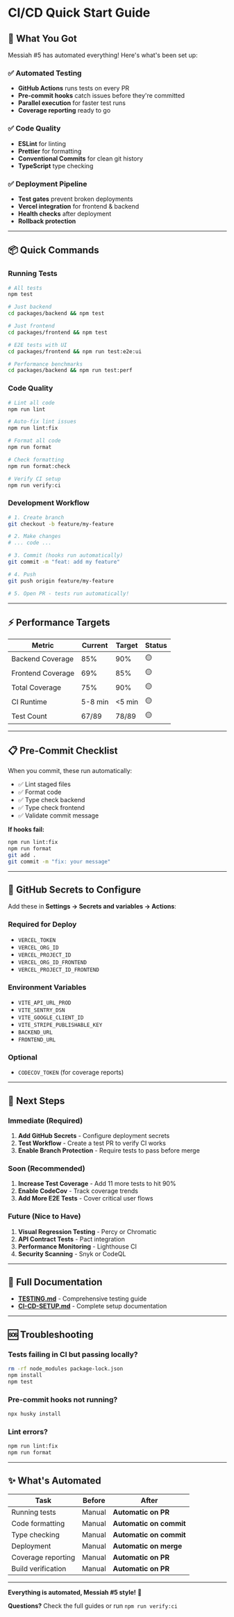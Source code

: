 # CI/CD Quick Start Guide

## 🚀 What You Got

Messiah #5 has automated everything! Here's what's been set up:

### ✅ Automated Testing
- **GitHub Actions** runs tests on every PR
- **Pre-commit hooks** catch issues before they're committed
- **Parallel execution** for faster test runs
- **Coverage reporting** ready to go

### ✅ Code Quality
- **ESLint** for linting
- **Prettier** for formatting
- **Conventional Commits** for clean git history
- **TypeScript** type checking

### ✅ Deployment Pipeline
- **Test gates** prevent broken deployments
- **Vercel integration** for frontend & backend
- **Health checks** after deployment
- **Rollback protection**

---

## 📦 Quick Commands

### Running Tests

```bash
# All tests
npm test

# Just backend
cd packages/backend && npm test

# Just frontend
cd packages/frontend && npm test

# E2E tests with UI
cd packages/frontend && npm run test:e2e:ui

# Performance benchmarks
cd packages/backend && npm run test:perf
```

### Code Quality

```bash
# Lint all code
npm run lint

# Auto-fix lint issues
npm run lint:fix

# Format all code
npm run format

# Check formatting
npm run format:check

# Verify CI setup
npm run verify:ci
```

### Development Workflow

```bash
# 1. Create branch
git checkout -b feature/my-feature

# 2. Make changes
# ... code ...

# 3. Commit (hooks run automatically)
git commit -m "feat: add my feature"

# 4. Push
git push origin feature/my-feature

# 5. Open PR - tests run automatically!
```

---

## ⚡ Performance Targets

| Metric | Current | Target | Status |
|--------|---------|--------|--------|
| Backend Coverage | 85% | 90% | 🟡 |
| Frontend Coverage | 69% | 85% | 🟡 |
| Total Coverage | 75% | 90% | 🟡 |
| CI Runtime | 5-8 min | <5 min | 🟡 |
| Test Count | 67/89 | 78/89 | 🟡 |

---

## 📋 Pre-Commit Checklist

When you commit, these run automatically:

- ✅ Lint staged files
- ✅ Format code
- ✅ Type check backend
- ✅ Type check frontend
- ✅ Validate commit message

**If hooks fail:**
```bash
npm run lint:fix
npm run format
git add .
git commit -m "fix: your message"
```

---

## 🔧 GitHub Secrets to Configure

Add these in **Settings → Secrets and variables → Actions**:

### Required for Deploy
- `VERCEL_TOKEN`
- `VERCEL_ORG_ID`
- `VERCEL_PROJECT_ID`
- `VERCEL_ORG_ID_FRONTEND`
- `VERCEL_PROJECT_ID_FRONTEND`

### Environment Variables
- `VITE_API_URL_PROD`
- `VITE_SENTRY_DSN`
- `VITE_GOOGLE_CLIENT_ID`
- `VITE_STRIPE_PUBLISHABLE_KEY`
- `BACKEND_URL`
- `FRONTEND_URL`

### Optional
- `CODECOV_TOKEN` (for coverage reports)

---

## 🎯 Next Steps

### Immediate (Required)
1. **Add GitHub Secrets** - Configure deployment secrets
2. **Test Workflow** - Create a test PR to verify CI works
3. **Enable Branch Protection** - Require tests to pass before merge

### Soon (Recommended)
1. **Increase Test Coverage** - Add 11 more tests to hit 90%
2. **Enable CodeCov** - Track coverage trends
3. **Add More E2E Tests** - Cover critical user flows

### Future (Nice to Have)
1. **Visual Regression Testing** - Percy or Chromatic
2. **API Contract Tests** - Pact integration
3. **Performance Monitoring** - Lighthouse CI
4. **Security Scanning** - Snyk or CodeQL

---

## 📖 Full Documentation

- **[TESTING.md](./TESTING.md)** - Comprehensive testing guide
- **[CI-CD-SETUP.md](./CI-CD-SETUP.md)** - Complete setup documentation

---

## 🆘 Troubleshooting

### Tests failing in CI but passing locally?
```bash
rm -rf node_modules package-lock.json
npm install
npm test
```

### Pre-commit hooks not running?
```bash
npx husky install
```

### Lint errors?
```bash
npm run lint:fix
npm run format
```

---

## ✨ What's Automated

| Task | Before | After |
|------|--------|-------|
| Running tests | Manual | **Automatic on PR** |
| Code formatting | Manual | **Automatic on commit** |
| Type checking | Manual | **Automatic on commit** |
| Deployment | Manual | **Automatic on merge** |
| Coverage reporting | Manual | **Automatic on PR** |
| Build verification | Manual | **Automatic on PR** |

---

**Everything is automated, Messiah #5 style!** 🚀

**Questions?** Check the full guides or run `npm run verify:ci`
